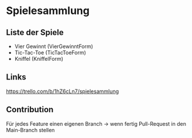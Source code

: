 # Spielesammlung

## Liste der Spiele
- Vier Gewinnt  (VierGewinntForm)
- Tic-Tac-Toe  (TicTacToeForm)
- Kniffel (KniffelForm)


## Links
https://trello.com/b/1hZ6cLn7/spielesammlung


## Contribution
Für jedes Feature einen eigenen Branch -> wenn fertig Pull-Request in den Main-Branch stellen